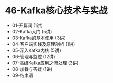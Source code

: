 # 46-Kafka核心技术与实战



* 01-开篇词 \(1讲\) 
* 02-Kafka入门 \(5讲\) 
* 03-Kafka的基本使用 \(3讲\) 
* 04-客户端实践及原理剖析 \(1讲\) 
* 05-深入Kafka内核 \(5讲\) 
* 06-管理与监控 \(12讲\) 
* 07-高级Kafka应用之流处理 \(3讲\) 
* 08-加餐与答疑 \(1讲\) 
* 09-结束语

